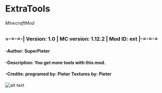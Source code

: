 # ExtraTools
###### MinecraftMod

### =-=-=-| Version: 1.0 | MC version: 1.12.2 | Mod ID: ext |-=-=-=
#### -Author: SuperPieter
#### -Description: You get more tools with this mod.
#### -Credits: programed by: Pieter Textures by: Pieter

![alt text](https://github.com/SuperPieter/ExtraTools/blob/master/ExtraToolMod.png "All tools in the mod.")

